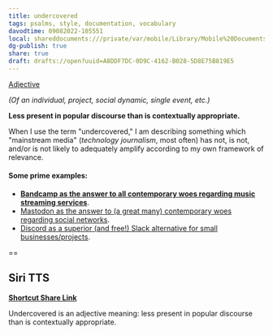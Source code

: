 ```yaml
---
title: undercovered
tags: psalms, style, documentation, vocabulary
davodtime: 09082022-105551
local: shareddocuments:///private/var/mobile/Library/Mobile%20Documents/iCloud~md~obsidian/Documents/OBSHIDDIAN/drafts/A8DDF7DC-0D9C-4162-B028-5D8E75B819E5.md
dg-publish: true
share: true
draft: drafts://open?uuid=A8DDF7DC-0D9C-4162-B028-5D8E75B819E5
---
```


<u>Adjective</u>

*(Of an individual, project, social dynamic, single event, etc.)*

**Less present in popular discourse than is contextually appropriate.**

When I use the term "undercovered," I am describing something which "mainstream media" (*technology journalism*, most often) has not, is not, and/or is not likely to adequately amplify according to my own framework of relevance.

#### Some prime examples:

* [**Bandcamp as the answer to all contemporary woes regarding music streaming services**](https://bilge.world/bandcamp-streaming-music).
* [Mastodon as the answer to (a great many) contemporary woes regarding social networks](https://bilge.world/eugen-rochko-interview).
* [Discord as a superior (and free!) Slack alternative for small businesses/projects](https://bilge.world/discord-slack-comparison).

==

## Siri TTS

[**Shortcut Share Link**](https://www.icloud.com/shortcuts/18eb1e77ab0b455f82da4c4c6e521368)

Undercovered is an adjective meaning: less present in popular discourse than is contextually appropriate.